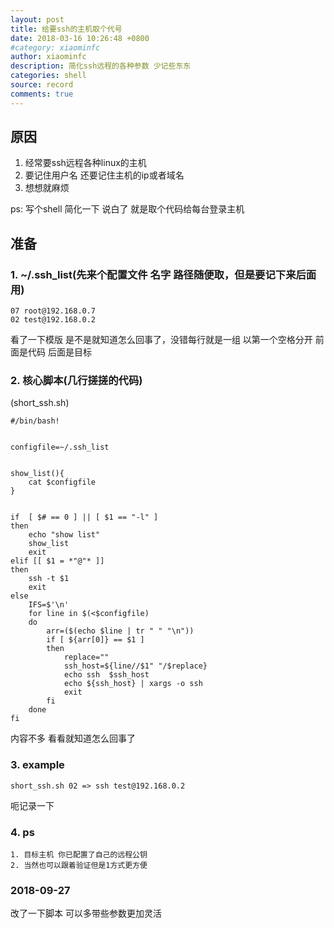 ```yaml
---
layout: post
title: 给要ssh的主机取个代号
date: 2018-03-16 10:26:48 +0800
#category: xiaominfc
author: xiaominfc
description: 简化ssh远程的各种参数 少记些东东
categories: shell
source: record
comments: true
---
```



## 原因

1. 经常要ssh远程各种linux的主机
2. 要记住用户名 还要记住主机的ip或者域名
3. 想想就麻烦

ps: 写个shell 简化一下 说白了 就是取个代码给每台登录主机

## 准备

### 1. ~/.ssh_list(先来个配置文件 名字 路径随便取，但是要记下来后面用)

~~~
07 root@192.168.0.7
02 test@192.168.0.2
~~~

看了一下模版 是不是就知道怎么回事了，没错每行就是一组 以第一个空格分开 前面是代码 后面是目标


### 2. 核心脚本(几行搓搓的代码)

(short_ssh.sh)
~~~
#/bin/bash!


configfile=~/.ssh_list


show_list(){
    cat $configfile
}


if  [ $# == 0 ] || [ $1 == "-l" ] 
then
    echo "show list"
    show_list
    exit
elif [[ $1 = *"@"* ]]
then
    ssh -t $1
    exit
else
    IFS=$'\n' 
    for line in $(<$configfile)
    do
        arr=($(echo $line | tr " " "\n"))
        if [ ${arr[0]} == $1 ]
        then
            replace=""
            ssh_host=${line//$1" "/$replace}
            echo ssh  $ssh_host
            echo ${ssh_host} | xargs -o ssh
            exit
        fi
    done 
fi

~~~


内容不多 看看就知道怎么回事了

### 3. example

~~~
short_ssh.sh 02 => ssh test@192.168.0.2
~~~

呃记录一下

### 4. ps

~~~
1. 目标主机 你已配置了自己的远程公钥
2. 当然也可以跟着验证但是1方式更方便
~~~


### 2018-09-27

改了一下脚本 可以多带些参数更加灵活
